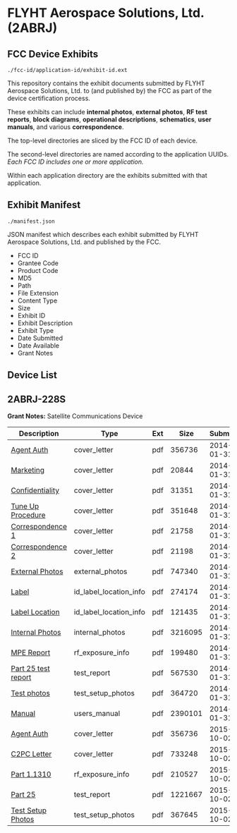 # FLYHT Aerospace Solutions, Ltd. (2ABRJ)
## FCC Device Exhibits

```
./fcc-id/application-id/exhibit-id.ext
```

This repository contains the exhibit documents submitted by FLYHT Aerospace Solutions, Ltd. to (and published by) the FCC as part of the device certification process.

These exhibits can include **internal photos**, **external photos**, **RF test reports**, **block diagrams**, **operational descriptions**, **schematics**, **user manuals**, and various **correspondence**.

The top-level directories are sliced by the FCC ID of each device.

The second-level directories are named according to the application UUIDs. *Each FCC ID includes one or more application.*

Within each application directory are the exhibits submitted with that application. 

## Exhibit Manifest

```
./manifest.json
```

JSON manifest which describes each exhibit submitted by FLYHT Aerospace Solutions, Ltd. and published by the FCC.

- FCC ID
- Grantee Code
- Product Code
- MD5
- Path
- File Extension
- Content Type
- Size
- Exhibit ID
- Exhibit Description
- Exhibit Type
- Date Submitted
- Date Available
- Grant Notes

## Device List
## 2ABRJ-228S
**Grant Notes:** Satellite Communications Device

| Description | Type | Ext | Size | Submitted | Available |
| ----------- | ---- | --- | ---- | --------- | --------- |
| [Agent Auth](2ABRJ-228S/ea26f38899ca2491253ecd0f5e14593b/2182336.pdf) | cover_letter | pdf | 356736 | 2014-01-31 | 2014-01-31 |
| [Marketing](2ABRJ-228S/ea26f38899ca2491253ecd0f5e14593b/2182337.pdf) | cover_letter | pdf | 20844 | 2014-01-31 | 2014-01-31 |
| [Confidentiality](2ABRJ-228S/ea26f38899ca2491253ecd0f5e14593b/2182338.pdf) | cover_letter | pdf | 31351 | 2014-01-31 | 2014-01-31 |
| [Tune Up Procedure](2ABRJ-228S/ea26f38899ca2491253ecd0f5e14593b/2182339.pdf) | cover_letter | pdf | 351648 | 2014-01-31 | 2014-01-31 |
| [Correspondence 1](2ABRJ-228S/ea26f38899ca2491253ecd0f5e14593b/2182348.pdf) | cover_letter | pdf | 21758 | 2014-01-31 | 2014-01-31 |
| [Correspondence 2](2ABRJ-228S/ea26f38899ca2491253ecd0f5e14593b/2182349.pdf) | cover_letter | pdf | 21198 | 2014-01-31 | 2014-01-31 |
| [External Photos](2ABRJ-228S/ea26f38899ca2491253ecd0f5e14593b/2182340.pdf) | external_photos | pdf | 747340 | 2014-01-31 | 2014-01-31 |
| [Label](2ABRJ-228S/ea26f38899ca2491253ecd0f5e14593b/2182342.pdf) | id_label_location_info | pdf | 274174 | 2014-01-31 | 2014-01-31 |
| [Label Location](2ABRJ-228S/ea26f38899ca2491253ecd0f5e14593b/2182343.pdf) | id_label_location_info | pdf | 121435 | 2014-01-31 | 2014-01-31 |
| [Internal Photos](2ABRJ-228S/ea26f38899ca2491253ecd0f5e14593b/2182341.pdf) | internal_photos | pdf | 3216095 | 2014-01-31 | 2014-01-31 |
| [MPE Report](2ABRJ-228S/ea26f38899ca2491253ecd0f5e14593b/2182344.pdf) | rf_exposure_info | pdf | 199480 | 2014-01-31 | 2014-01-31 |
| [Part 25 test report](2ABRJ-228S/ea26f38899ca2491253ecd0f5e14593b/2182345.pdf) | test_report | pdf | 567530 | 2014-01-31 | 2014-01-31 |
| [Test photos](2ABRJ-228S/ea26f38899ca2491253ecd0f5e14593b/2182346.pdf) | test_setup_photos | pdf | 364720 | 2014-01-31 | 2014-01-31 |
| [Manual](2ABRJ-228S/ea26f38899ca2491253ecd0f5e14593b/2182347.pdf) | users_manual | pdf | 2390101 | 2014-01-31 | 2014-01-31 |
| [Agent Auth](2ABRJ-228S/515de59f1f12c45d2d12c67337bb6af3/2182336.pdf) | cover_letter | pdf | 356736 | 2015-10-02 | 2015-10-02 |
| [C2PC Letter](2ABRJ-228S/515de59f1f12c45d2d12c67337bb6af3/2771850.pdf) | cover_letter | pdf | 733248 | 2015-10-02 | 2015-10-02 |
| [Part 1.1310](2ABRJ-228S/515de59f1f12c45d2d12c67337bb6af3/2771851.pdf) | rf_exposure_info | pdf | 210527 | 2015-10-02 | 2015-10-02 |
| [Part 25](2ABRJ-228S/515de59f1f12c45d2d12c67337bb6af3/2771852.pdf) | test_report | pdf | 1221667 | 2015-10-02 | 2015-10-02 |
| [Test Setup Photos](2ABRJ-228S/515de59f1f12c45d2d12c67337bb6af3/2771853.pdf) | test_setup_photos | pdf | 367645 | 2015-10-02 | 2015-10-02 |

